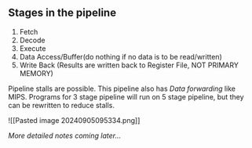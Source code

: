 ## Stages in the pipeline
1. Fetch
2. Decode
3. Execute
4. Data Access/Buffer(do nothing if no data is to be read/written)
5. Write Back (Results are written back to Register File, NOT PRIMARY MEMORY)

Pipeline stalls are possible.
This pipeline also has *Data forwarding* like MIPS.
Programs for 3 stage pipeline will run on 5 stage pipeline, but they can be rewritten to reduce stalls.

![[Pasted image 20240905095334.png]]

*More detailed notes coming later...*